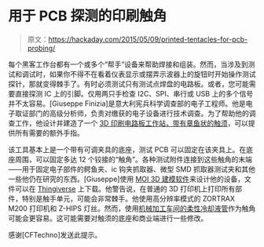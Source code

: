 # 用于 PCB 探测的印刷触角

> 原文：<https://hackaday.com/2015/05/09/printed-tentacles-for-pcb-probing/>

每个黑客工作台都有一个或多个“帮手”设备来帮助焊接和组装。然而，当涉及到测试和调试时，如果你不得不在看着仪表显示或摆弄示波器上的旋钮时开始操作测试探针，那就变得棘手了。有时必须测试只有测试点焊盘的电路板。或者，您可能需要直接探测 IC 上的引脚。仅用两只手检查 I2C、SPI、串行或 USB 上的多个信号并不太容易。[Giuseppe Finizia]是意大利宪兵科学调查部的电子工程师。他是电子取证部门的高级分析师，负责对缴获的电子设备进行技术调查。为了帮助他的调查工作，他设计并建造了一个 [3D 印刷电路板工作站，带有章鱼状的触须](http://www.3ders.org/articles/20150506-italian-policeman-shares-designs-for-very-useful-3d-printed-pcb-workstation.html)，可以提供所有需要的额外手指。

该工具基本上是一个带有可调夹具的底座，测试 PCB 可以固定在该夹具上。在底座周围，可以固定多达 12 个铰接的“触角”。各种测试附件连接到这些触角的末端——用于固定电子部件的鳄鱼夹、ic 钩夹抓取器、微型 SMD 抓取器测试夹和其他一些他仍在研究的东西。[Giuseppe]使用 [MOI 3D 建模软件](http://moi3d.com/)来设计他的设备，文件可以在 [Thingiverse](http://www.thingiverse.com/thing:801279) 上下载。他警告说，在普通的 3D 打印机上打印所有部件，特别是触手单元，可能会非常棘手。他使用高分辨率模式的 ZORTRAX M200 打印机和 Z-HIPS 灯丝。然而，使用[机械加工车间的柔性冷却液管](https://www.google.co.in/search?q=flexible+machine+coolant+pipe&espv=2&biw=1301&bih=659&source=lnms&tbm=isch&sa=X&ei=3I9LVamqJpKIuATy-oCwDg&ved=0CAYQ_AUoAQ)作为触角可能会更容易。这可能需要对触须的底座和商业端进行一些修改。

感谢[CFTechno]发送此提示。